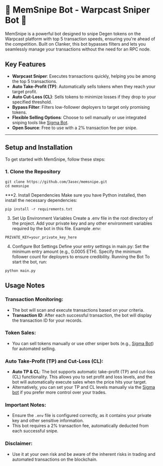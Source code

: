 # 🚀 MemSnipe Bot - Warpcast Sniper Bot 🚀

MemSnipe is a powerful bot designed to snipe Degen tokens on the Warpcast platform with top 5 transaction speeds, ensuring you're ahead of the competition. Built on Clanker, this bot bypasses filters and lets you seamlessly manage your transactions without the need for an RPC node.

## Key Features

- **Warpcast Sniper**: Executes transactions quickly, helping you be among the top 5 transactions.
- **Auto Take-Profit (TP)**: Automatically sells tokens when they reach your target profit.
- **Auto Cut-Loss (CL)**: Sells tokens to minimize losses if they drop to your specified threshold.
- **Bypass Filter**: Filters low-follower deployers to target only promising tokens.
- **Flexible Selling Options**: Choose to sell manually or use integrated sniping tools like [Sigma Bot](https://t.me/Sigma_buyBot?start=ref=5302209444).
- **Open Source**: Free to use with a 2% transaction fee per snipe.

---

## Setup and Installation

To get started with MemSnipe, follow these steps:

### 1. Clone the Repository

```
git clone https://github.com/3asec/memsnipe.git
cd memsnipe
```


***2. Install Dependencies
Make sure you have Python installed, then install the necessary dependencies:

```
pip install -r requirements.txt
```

3. Set Up Environment Variables
Create a .env file in the root directory of the project.
Add your private key and any other environment variables required by the bot in this file.
Example .env:

```
PRIVATE_KEY=your_private_key_here
```

4. Configure Bot Settings
Define your entry settings in main.py:
Set the minimum entry amount (e.g., 0.0005 ETH).
Specify the minimum follower count for deployers to ensure credibility.
Running the Bot
To start the bot, run:

```
python main.py
```

## Usage Notes

### Transaction Monitoring:
- The bot will scan and execute transactions based on your criteria.
- **Transaction ID**: After each successful transaction, the bot will display the transaction ID for your records.

### Token Sales:
- You can sell tokens manually or use other sniper bots (e.g., [Sigma Bot](https://t.me/Sigma_buyBot?start=ref=5302209444)) for automated selling.

### Auto Take-Profit (TP) and Cut-Loss (CL):
- **Auto TP & CL**: The bot supports automatic take-profit (TP) and cut-loss (CL) functionality. This allows you to set profit and loss levels, and the bot will automatically execute sales when the price hits your target.
- Alternatively, you can set your TP and CL levels manually via the [Sigma bot](https://t.me/Sigma_buyBot?start=ref=5302209444) if you prefer more control over your trades.

### Important Notes:
- Ensure the `.env` file is configured correctly, as it contains your private key and other sensitive information.
- This bot requires a 2% transaction fee, automatically deducted from each successful snipe.

### Disclaimer:
- Use it at your own risk and be aware of the inherent risks in trading and automated transactions on the blockchain.

